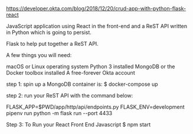 https://developer.okta.com/blog/2018/12/20/crud-app-with-python-flask-react 

JavaScript application using React in the front-end and a ReST API written in Python which is going to persist. 

Flask to help put together a ReST API. 

A few things you will need:

macOS or Linux operating system
Python 3 installed
MongoDB or the Docker toolbox installed
A free-forever Okta account

step 1:
spin up a MongoDB container is:
$ docker-compose up

step 2:
run your ReST API with the command below:

FLASK_APP=$PWD/app/http/api/endpoints.py FLASK_ENV=development pipenv run python -m flask run --port 4433

Step 3:
To Run your React Front End Javascript
$ npm start
